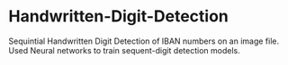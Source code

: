 # Handwritten-Digit-Detection
Sequintial Handwritten Digit Detection of IBAN numbers on an image file. Used Neural networks to train sequent-digit detection models.
